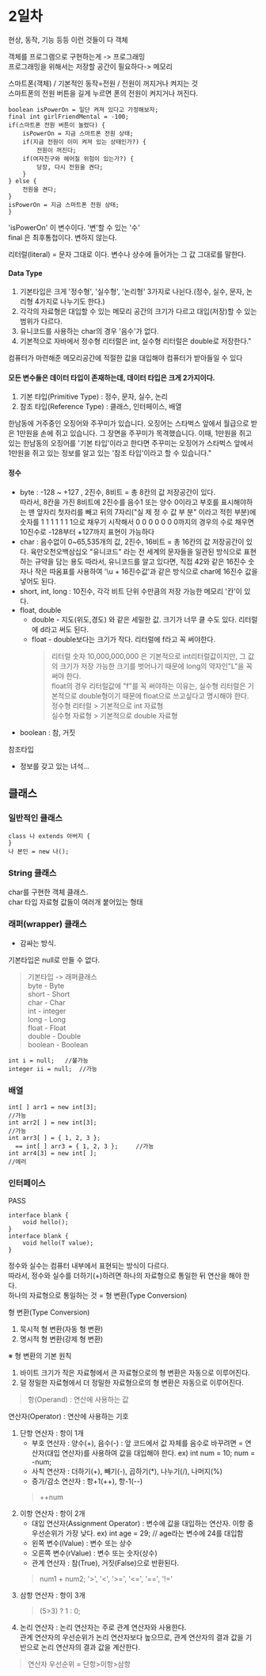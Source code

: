 # 2일차
현상, 동작, 기능 등등 이런 것들이 다 객체   

객체를 프로그램으로 구현하는게 -> 프로그래밍   
프로그래밍을 위해서는 저장할 공간이 필요하다-> 메모리   

스마트폰(객체) / 기본적인 동작=전원 / 전원이 꺼지거나 켜지는 것   
스마트폰의 전원 버튼을 길게 누르면 폰의 전원이 켜지거나 꺼진다.   

```
boolean isPowerOn = 일단 켜져 있다고 가정해보자;
final int girlFriendMental = -100;
if(스마트폰 전원 버튼이 눌렸다) {
    isPowerOn = 지금 스마트폰 전원 상태;
    if(지금 전원이 이미 켜져 있는 상태인가?) {
        전원이 꺼진다;
    if(여자친구와 헤어질 위험이 있는가?) {
        당장, 다시 전원을 켠다;
    }
} else {
    전원을 켠다;
}
isPowerOn = 지금 스마트폰 전원 상태;
}
```
'isPowerOn' 이 변수이다. '변'할 수 있는 '수'   
final 은 최후통첩이다. 변하지 않는다.

리터럴(literal) = 문자 그대로 이다. 변수나 상수에 들어가는 그 값 그대로를 말한다.

#### Data Type
1. 기본타입은 크게 '정수형', '실수형', '논리형' 3가지로 나뉜다.(정수, 실수, 문자, 논리형 4가지로 나누기도 한다.)
1. 각각의 자료형은 대입할 수 있는 메모리 공간의 크기가 다르고 대입(저장)할 수 있는 범위가 다르다.
1. 유니코드를 사용하는 char의 경우 '음수'가 없다.
1. 기본적으로 자바에서 정수형 리터럴은 int, 실수형 리터럴은 double로 저장한다."
   
컴퓨터가 마련해준 메모리공간에 적절한 값을 대입해야 컴퓨터가 받아들일 수 있다

#### 모든 변수들은 데이터 타입이 존재하는데, 데이터 타입은 크게 2가지이다.
1. 기본 타입(Primitive Type) : 정수, 문자, 실수, 논리
1. 참조 타입(Reference Type) : 클래스, 인터페이스, 배열
   
한남동에 거주중인 오징어와 주꾸미가 있습니다.
오징어는 스타벅스 앞에서 월급으로 받은 1만원을 손에 쥐고 있습니다.
그 장면을 주꾸미가 목격했습니다.
이때, 1만원을 쥐고 있는 한남동의 오징어를 '기본 타입'이라고 한다면
주꾸미는 오징어가 스타벅스 앞에서 1만원을 쥐고 있는 정보를 알고 있는 '참조 타입'이라고 할 수 있습니다."
   
#### 정수
- byte : -128 ~ +127 , 2진수,  8비트 = 총 8칸의 값 저장공간이 있다.   
  따라서, 8칸을 가진 8비트에 2진수를 음수1 또는 양수 0이라고 부호를 표시해야하는 맨 앞자리 첫자리를 빼고 뒤의 7자리("실 제 정 수 값 부 분"
  이라고 적힌 부분)에 숫자를 1 1 1 1 1 1 1으로 채우기 시작해서 0 0 0 0 0 0 0까지의 경우의 수로 채우면 10진수로 -128부터 +127까지 표현이 
  가능하다
- char : 음수없이 0~65,535개의 값, 2진수, 16비트 = 총 16칸의 값 저장공간이 있다. 육만오천오백삼십오 "유니코드" 라는 전 세계의 문자들을 
  일관된 방식으로 표현하는 규약을 담는 용도 따라서, 유니코드를 알고 있다면, 직접 42와 같은 16진수 숫자나 작은 따옴표를 사용하여 '\u + 
  16진수값'과 같은 방식으로 char에 16진수 값을 넣어도 된다.
- short, int, long : 10진수, 각각 비트 단위 수만큼의 저장 가능한 메모리 '칸'이 있다. 
- float, double
  - double - 지도(위도,경도) 와 같은 세밀한 값. 크기가 너무 클 수도 있다. 리터럴에 d라고 써도 된다.
  - float - double보다는 크기가 작다. 리터럴에 f라고 꼭 써야한다.
    > 리터럴 숫자 10,000,000,000 은 기본적으로 int리터럴값이지만, 그 값의 크기가 저장 가능한 크기를 벗어나기 때문에 long의 약자인"L"을 꼭 써야 한다.    
    float의 경우 리터럴값에 "f"를 꼭 써야하는 이유는, 실수형 리터럴은 기본적으로 double형이기 때문에 float으로 쓰고싶다고 명시해야 한다.   
    정수형 리터럴 > 기본적으로 int 자료형   
    실수형 자료형 > 기본적으로 double 자료형   
- boolean : 참, 거짓

참조타입
- 정보를 갖고 있는 녀석...   

## 클래스
### 일반적인 클래스
```
class 나 extends 아버지 {
}
나 본인 = new 나();
``` 
### String 클래스
char를 구현한 객체 클래스.   
char 타입 자료형 값들이 여러개 붙어있는 형태

### 래퍼(wrapper) 클래스
- 감싸는 방식.   

기본타입은 null로 만들 수 없다.   

> 기본타입 -> 래퍼클래스   
byte - Byte    
short - Short   
char - Char   
int - integer   
long - Long   
float - Float   
double - Double   
boolean - Boolean   
```
int i = null;   //불가능
integer ii = null;  //가능
```
### 배열
```
int[ ] arr1 = new int[3];                                                //가능
int arr2[ ] = new int[3];                                                //가능
int arr3[ ] = { 1, 2, 3 };
  == int[ ] arr3 = { 1, 2, 3 };     //가능
int arr4[3] = new int[ ];                                                //에러
```
### 인터페이스
PASS
```
interface blank {
    void hello();
}
interface blank {
    void hello(T value);
}
```

정수와 실수는 컴퓨터 내부에서 표현되는 방식이 다르다.   
따라서, 정수와 실수를 더하기(+)하려면 하나의 자료형으로 통일한 뒤 연산을 해야 한다.   
하나의 자료형으로 통일하는 것 = 형 변환(Type Conversion)   

형 변환(Type Conversion)   
1. 묵시적 형 변환(자동 형 변환)
2. 명시적 형 변환(강제 형 변환)

※ 형 변환의 기본 원칙   
1. 바이트 크기가 작은 자료형에서 큰 자료형으로의 형 변환은 자동으로 이루어진다.
1. 덜 정밀한 자료형에서 더 정밀한 자료형으로의 형 변환은 자동으로 이루어진다.
> 항(Operand) : 연산에 사용하는 값

연산자(Operator) : 연산에 사용하는 기호   
1. 단항 연산자 : 항이 1개
   - 부호 연산자 : 양수(+), 음수(-) : 앞 코드에서 값 자체를 음수로 바꾸려면 = 연산자(대입 연산자)를 사용하여 값을 대입해야 한다. ex) int num = 10; num = -num;
   - 사칙 연산자 : 더하기(+), 빼기(-), 곱하기(*), 나누기(/), 나머지(%)
   - 증가/감소 연산자 : 항+1(++), 항-1(--)
   > ++num
2. 이항 연산자 : 항이 2개  
   - 대입 연산자(Assignment Operator) : 변수에 값을 대입하는 연산자. 이항 중 우선순위가 가장 낮다.  ex) int age = 29;  // age라는 변수에 24를 대입함
   - 왼쪽 변수(lValue) : 변수 또는 상수
   - 오른쪽 변수(rValue) : 변수 또는 숫자(상수)
   - 관계 연산자 : 참(True), 거짓(False)으로 반환된다.   
   > num1 + num2;
   > '>', '<', '>=', '<=', '==', '!='
3. 삼항 연산자 : 항이 3개
   > (5>3) ? 1 : 0;
4. 논리 연산자 : 논리 연산자는 주로 관계 연산자와 사용한다.   
   관계 연산자의 우선순위가 논리 연산자보다 높으므로, 관계 연산자의 결과 값을 기반으로 논리 연산자의 결과 값을 계산한다.
> 연산자 우선순위 = 단항>이항>삼항
